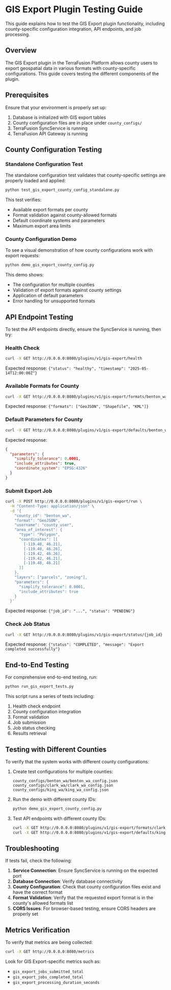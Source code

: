 # GIS Export Plugin Testing Guide

This guide explains how to test the GIS Export plugin functionality, including county-specific configuration integration, API endpoints, and job processing.

## Overview

The GIS Export plugin in the TerraFusion Platform allows county users to export geospatial data in various formats with county-specific configurations. This guide covers testing the different components of the plugin.

## Prerequisites

Ensure that your environment is properly set up:

1. Database is initialized with GIS export tables
2. County configuration files are in place under `county_configs/`
3. TerraFusion SyncService is running
4. TerraFusion API Gateway is running

## County Configuration Testing

### Standalone Configuration Test

The standalone configuration test validates that county-specific settings are properly loaded and applied:

```bash
python test_gis_export_county_config_standalone.py
```

This test verifies:
- Available export formats per county
- Format validation against county-allowed formats
- Default coordinate systems and parameters
- Maximum export area limits

### County Configuration Demo

To see a visual demonstration of how county configurations work with export requests:

```bash
python demo_gis_export_county_config.py
```

This demo shows:
- The configuration for multiple counties
- Validation of export formats against county settings
- Application of default parameters
- Error handling for unsupported formats

## API Endpoint Testing

To test the API endpoints directly, ensure the SyncService is running, then try:

### Health Check

```bash
curl -X GET http://0.0.0.0:8080/plugins/v1/gis-export/health
```

Expected response: `{"status": "healthy", "timestamp": "2025-05-14T12:00:00Z"}`

### Available Formats for County

```bash
curl -X GET http://0.0.0.0:8080/plugins/v1/gis-export/formats/benton_wa
```

Expected response: `{"formats": ["GeoJSON", "Shapefile", "KML"]}`

### Default Parameters for County

```bash
curl -X GET http://0.0.0.0:8080/plugins/v1/gis-export/defaults/benton_wa
```

Expected response: 
```json
{
  "parameters": {
    "simplify_tolerance": 0.0001,
    "include_attributes": true,
    "coordinate_system": "EPSG:4326"
  }
}
```

### Submit Export Job

```bash
curl -X POST http://0.0.0.0:8080/plugins/v1/gis-export/run \
  -H "Content-Type: application/json" \
  -d '{
    "county_id": "benton_wa",
    "format": "GeoJSON",
    "username": "county_user",
    "area_of_interest": {
      "type": "Polygon",
      "coordinates": [[
        [-119.48, 46.21],
        [-119.48, 46.26],
        [-119.42, 46.26],
        [-119.42, 46.21],
        [-119.48, 46.21]
      ]]
    },
    "layers": ["parcels", "zoning"],
    "parameters": {
      "simplify_tolerance": 0.0001,
      "include_attributes": true
    }
  }'
```

Expected response: `{"job_id": "...", "status": "PENDING"}`

### Check Job Status

```bash
curl -X GET http://0.0.0.0:8080/plugins/v1/gis-export/status/{job_id}
```

Expected response: `{"status": "COMPLETED", "message": "Export completed successfully"}`

## End-to-End Testing

For comprehensive end-to-end testing, run:

```bash
python run_gis_export_tests.py
```

This script runs a series of tests including:
1. Health check endpoint
2. County configuration integration
3. Format validation
4. Job submission
5. Job status checking
6. Results retrieval

## Testing with Different Counties

To verify that the system works with different county configurations:

1. Create test configurations for multiple counties:
   ```
   county_configs/benton_wa/benton_wa_config.json
   county_configs/clark_wa/clark_wa_config.json
   county_configs/king_wa/king_wa_config.json
   ```

2. Run the demo with different county IDs:
   ```bash
   python demo_gis_export_county_config.py
   ```

3. Test API endpoints with different county IDs:
   ```bash
   curl -X GET http://0.0.0.0:8080/plugins/v1/gis-export/formats/clark_wa
   curl -X GET http://0.0.0.0:8080/plugins/v1/gis-export/defaults/king_wa
   ```

## Troubleshooting

If tests fail, check the following:

1. **Service Connection**: Ensure SyncService is running on the expected port
2. **Database Connection**: Verify database connectivity
3. **County Configuration**: Check that county configuration files exist and have the correct format
4. **Format Validation**: Verify that the requested export format is in the county's allowed formats list
5. **CORS Issues**: For browser-based testing, ensure CORS headers are properly set

## Metrics Verification

To verify that metrics are being collected:

```bash
curl -X GET http://0.0.0.0:8080/metrics
```

Look for GIS Export-specific metrics such as:
- `gis_export_jobs_submitted_total`
- `gis_export_jobs_completed_total`
- `gis_export_processing_duration_seconds`